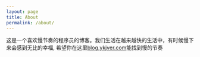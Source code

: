 ```yaml
---
layout: page
title: About
permalink: /about/
---
```


这是一个喜欢慢节奏的程序员的博客。我们生活在越来越快的生活中，有时候慢下来会感到无比的幸福, 希望你在这里[blog.ykjver.com](http://blog.ykjver.com)能找到慢的节奏
